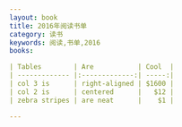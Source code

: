 ```yaml
---
layout: book
title: 2016年阅读书单
category: 读书
keywords: 阅读,书单,2016
books: 

| Tables        | Are           | Cool  |
| ------------- |:-------------:| -----:|
| col 3 is      | right-aligned | $1600 |
| col 2 is      | centered      |   $12 |
| zebra stripes | are neat      |    $1 |

---
```

